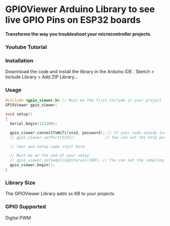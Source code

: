 # GPIOViewer Arduino Library to see live GPIO Pins on ESP32 boards
**Transforms the way you troubleshoot your microcontroller projects**. 

### Youtube Tutorial

### Installation
Downnload the code and install the library in the Arduino IDE : Sketch > Include Library > Add ZIP Library... 

### Usage
```c
#include <gpio_viewer.h> // Must me the first include in your project
GPIOViewer gpio_viewer;

void setup()
{
  Serial.begin(115200);

  gpio_viewer.connectToWifi(ssid, password); // If your code aleady include connection to Wifi, you can comment this line
  // gpio_viewer.setPort(5555);             // You can set the http port

  // Your own setup code start here

  // Must be at the end of your setup
  // gpio_viewer.setSamplingInterval(100); // You can set the sampling interval in ms
  gpio_viewer.begin();
}

```

### Library Size
The GPIOViewer Library adds xx KB to your projects

### GPIO Supported
Digital
PWM